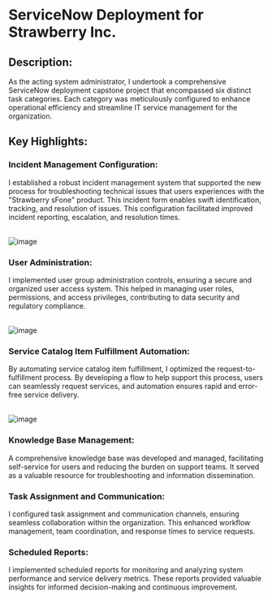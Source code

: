 <h1>ServiceNow Deployment for Strawberry Inc.</h1>

<h2>Description:</h2>

As the acting system administrator, I undertook a comprehensive ServiceNow deployment capstone project that encompassed six distinct task categories. Each category was meticulously configured to enhance operational efficiency and streamline IT service management for the organization.

<h2>Key Highlights:</h2>

<h3>Incident Management Configuration:</h3> I established a robust incident management system that supported the new process for troubleshooting technical issues that users experiences with the "Strawberry sFone" product. This incident form enables swift identification, tracking, and resolution of issues. This configuration facilitated improved incident reporting, escalation, and resolution times.

<br>![image](https://github.com/ktwindisch/SNOW-Deployment/assets/56203054/e1866da3-8f5f-4dfd-b0f4-a6cd0f2ffbfe)</br>


<h3>User Administration:</h3> I implemented user group administration controls, ensuring a secure and organized user access system. This helped in managing user roles, permissions, and access privileges, contributing to data security and regulatory compliance.

<br>![image](https://github.com/ktwindisch/SNOW-Deployment/assets/56203054/377ab13f-e4bf-4553-b46f-7cd4d5b6bf21)</br>


<h3>Service Catalog Item Fulfillment Automation:</h3> By automating service catalog item fulfillment, I optimized the request-to-fulfillment process. By developing a flow to help support this process, users can seamlessly request services, and automation ensures rapid and error-free service delivery.

<br>![image](https://github.com/ktwindisch/SNOW-Deployment/assets/56203054/70186748-1a86-48a3-a823-ba2116ff1c92)</br>

<h3>Knowledge Base Management:</h3> A comprehensive knowledge base was developed and managed, facilitating self-service for users and reducing the burden on support teams. It served as a valuable resource for troubleshooting and information dissemination.

<h3>Task Assignment and Communication:</h3> I configured task assignment and communication channels, ensuring seamless collaboration within the organization. This enhanced workflow management, team coordination, and response times to service requests.

<h3>Scheduled Reports:</h3> I implemented scheduled reports for monitoring and analyzing system performance and service delivery metrics. These reports provided valuable insights for informed decision-making and continuous improvement.
